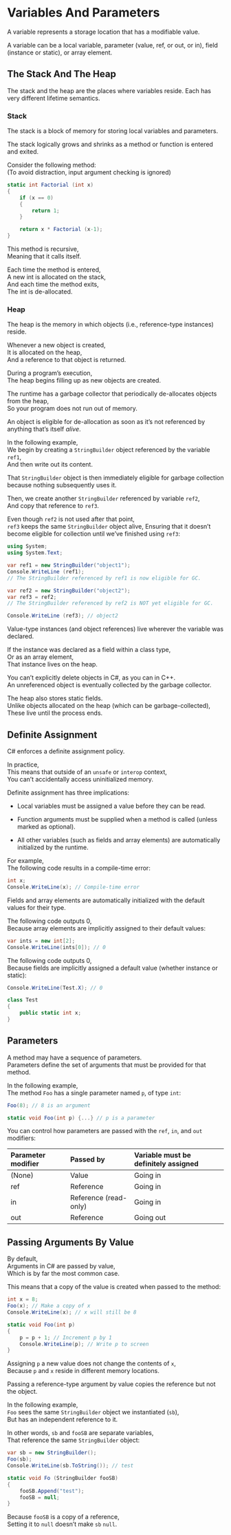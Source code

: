 # Variables And Parameters

A variable represents a storage location that has a modifiable value.

A variable can be a local variable, parameter (value, ref, or out, or in), field (instance or static), or array element.

## The Stack And The Heap

The stack and the heap are the places where variables reside. Each has very different lifetime semantics.

### Stack

The stack is a block of memory for storing local variables and parameters.

The stack logically grows and shrinks as a method or function is entered and exited.

Consider the following method:  
(To avoid distraction, input argument checking is ignored)

```cs
static int Factorial (int x)
{
    if (x == 0)
    {
        return 1;
    }

    return x * Factorial (x-1);
}
```

This method is recursive,  
Meaning that it calls itself.

Each time the method is entered,  
A new int is allocated on the stack,  
And each time the method exits,  
The int is de-allocated.

### Heap

The heap is the memory in which objects (i.e., reference-type instances) reside.

Whenever a new object is created,  
It is allocated on the heap,  
And a reference to that object is returned.

During a program’s execution,  
The heap begins filling up as new objects are created.

The runtime has a garbage collector that periodically de-allocates objects from the heap,  
So your program does not run out of memory.

An object is eligible for de-allocation as soon as it’s not referenced by anything that’s itself _alive_.

In the following example,  
We begin by creating a `StringBuilder` object referenced by the variable `ref1`,  
And then write out its content.

That `StringBuilder` object is then immediately eligible for garbage collection because nothing subsequently uses it.

Then, we create another `StringBuilder` referenced by variable `ref2`,  
And copy that reference to `ref3`.

Even though `ref2` is not used after that point,  
`ref3` keeps the same `StringBuilder` object alive,
Ensuring that it doesn’t become eligible for collection until we’ve finished using `ref3`:

```cs
using System;
using System.Text;

var ref1 = new StringBuilder("object1");
Console.WriteLine (ref1);
// The StringBuilder referenced by ref1 is now eligible for GC.

var ref2 = new StringBuilder("object2");
var ref3 = ref2;
// The StringBuilder referenced by ref2 is NOT yet eligible for GC.

Console.WriteLine (ref3); // object2
```

Value-type instances (and object references) live wherever the variable was declared.

If the instance was declared as a field within a class type,  
Or as an array element,  
That instance lives on the heap.

You can’t explicitly delete objects in C#, as you can in C++.  
An unreferenced object is eventually collected by the garbage collector.

The heap also stores static fields.  
Unlike objects allocated on the heap (which can be garbage-collected),  
These live until the process ends.

## Definite Assignment

C# enforces a definite assignment policy.

In practice,  
This means that outside of an `unsafe` or `interop` context,  
You can’t accidentally access uninitialized memory.

Definite assignment has three implications:

- Local variables must be assigned a value before they can be read.

- Function arguments must be supplied when a method is called (unless marked as optional).

- All other variables (such as fields and array elements) are automatically initialized by the runtime.

For example,  
The following code results in a compile-time error:

```cs
int x;
Console.WriteLine(x); // Compile-time error
```

Fields and array elements are automatically initialized with the default values for their type.

The following code outputs 0,  
Because array elements are implicitly assigned to their default values:

```cs
var ints = new int[2];
Console.WriteLine(ints[0]); // 0
```

The following code outputs 0,  
Because fields are implicitly assigned a default value (whether instance or static):

```cs
Console.WriteLine(Test.X); // 0

class Test
{
    public static int x;
}
```

<!-- ## Default Values

All type instances have a default value.

The default value for the predefined types is the result of a bitwise zeroing of memory:

| Type Default                               | value |
| :----------------------------------------- | :---- |
| Reference types (and nullable value types) | null  |
| Numeric and enum types                     | 0     |
| char type                                  | '\0'  |
| bool type                                  | false |

You can obtain the default value for any type via the default keyword:

```cs
Console.WriteLine(default(decimal)); // 0
```

You can optionally omit the type when it can be inferred:

```cs
decimal d = default;
```

The default value in a custom value type (i.e., struct),
Is the same as the default value for each field defined by the custom type. -->

## Parameters

A method may have a sequence of parameters.  
Parameters define the set of arguments that must be provided for that method.

In the following example,  
The method `Foo` has a single parameter named `p`, of type `int`:

```cs
Foo(8); // 8 is an argument

static void Foo(int p) {...} // p is a parameter
```

You can control how parameters are passed with the `ref`, `in`, and `out` modifiers:

| Parameter modifier | Passed by             | Variable must be definitely assigned |
| :----------------- | :-------------------- | :----------------------------------- |
| (None)             | Value                 | Going in                             |
| ref                | Reference             | Going in                             |
| in                 | Reference (read-only) | Going in                             |
| out                | Reference             | Going out                            |

## Passing Arguments By Value

By default,  
Arguments in C# are passed by value,  
Which is by far the most common case.

This means that a copy of the value is created when passed to the method:

```cs
int x = 8;
Foo(x); // Make a copy of x
Console.WriteLine(x); // x will still be 8

static void Foo(int p)
{
    p = p + 1; // Increment p by 1
    Console.WriteLine(p); // Write p to screen
}
```

Assigning `p` a new value does not change the contents of `x`,  
Because `p` and `x` reside in different memory locations.

Passing a reference-type argument by value copies the reference but not the object.

In the following example,  
`Foo` sees the same `StringBuilder` object we instantiated (`sb`),  
But has an independent reference to it.

In other words, `sb` and `fooSB` are separate variables,  
That reference the same `StringBuilder` object:

```cs
var sb = new StringBuilder();
Foo(sb);
Console.WriteLine(sb.ToString()); // test

static void Fo (StringBuilder fooSB)
{
    fooSB.Append("test");
    fooSB = null;
}
```

Because `fooSB` is a copy of a reference,  
Setting it to `null` doesn’t make `sb` `null`.

<!-- (If, however, `fooSB` was declared and called with the ref modifier, sb would become null.) -->
